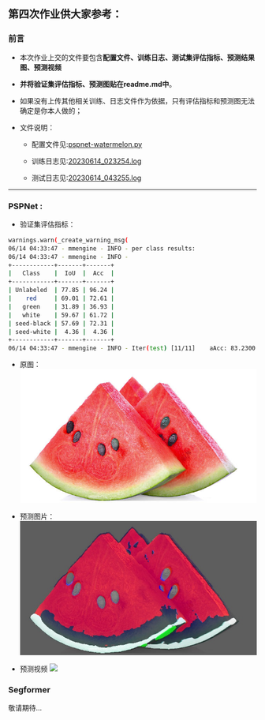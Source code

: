 ## 第四次作业供大家参考：

### 前言
- 本次作业上交的文件要包含**配置文件、训练日志、测试集评估指标、预测结果图、预测视频**

- **并将验证集评估指标、预测图贴在readme.md中**。

- 如果没有上传其他相关训练、日志文件作为依据，只有评估指标和预测图无法确定是你本人做的；

- 文件说明：

  - 配置文件见:[pspnet-watermelon.py](mmsegmentation/Watermelon87_Semantic_Seg_Mask/pspnet-watermelon.py)

  - 训练日志见:[20230614_023254.log](mmsegmentation/work_dirs/pspnet-watermelon/20230614_023254/20230614_023254.log)

  - 测试日志见:[20230614_043255.log](mmsegmentation/work_dirs/pspnet-watermelon/20230614_043255/20230614_043255.log)  
  
---

### PSPNet :

- 验证集评估指标：
```bash
warnings.warn(_create_warning_msg(
06/14 04:33:47 - mmengine - INFO - per class results:
06/14 04:33:47 - mmengine - INFO - 
+------------+-------+-------+
|   Class    |  IoU  |  Acc  |
+------------+-------+-------+
| Unlabeled  | 77.85 | 96.24 |
|    red     | 69.01 | 72.61 |
|   green    | 31.89 | 36.93 |
|   white    | 59.67 | 61.72 |
| seed-black | 57.69 | 72.31 |
| seed-white |  4.36 |  4.36 |
+------------+-------+-------+
06/14 04:33:47 - mmengine - INFO - Iter(test) [11/11]    aAcc: 83.2300  mIoU: 50.0800  mAcc: 57.3600  data_time: 0.1370  time: 4.0217

```
- 原图：
  ![img](mmsegmentation/Watermelon87_Semantic_Seg_Mask/input_test_dir/1.jpg)
  
- 预测图片：
  ![img](mmsegmentation/outputs/outputs.jpg)

- 预测视频
![](https://github.com/CrabBoss-lab/assets/blob/master/outputs.gif)
   
### Segformer
敬请期待...



  